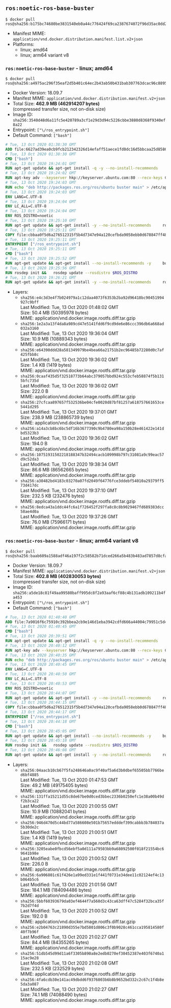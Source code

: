## `ros:noetic-ros-base-buster`

```console
$ docker pull ros@sha256:b175bc74680be3831540eb0a44c776424f69ca2387674072f96d35ac0dd25f6e
```

-	Manifest MIME: `application/vnd.docker.distribution.manifest.list.v2+json`
-	Platforms:
	-	linux; amd64
	-	linux; arm64 variant v8

### `ros:noetic-ros-base-buster` - linux; amd64

```console
$ docker pull ros@sha256:a4975ac296f35eaf2d5b401c64ec2b43ab50b431bab307763dcac96c8895d123
```

-	Docker Version: 18.09.7
-	Manifest MIME: `application/vnd.docker.distribution.manifest.v2+json`
-	Total Size: **462.9 MB (462914207 bytes)**  
	(compressed transfer size, not on-disk size)
-	Image ID: `sha256:3540d48d6a11fc5e420789a3cf1e29d3d94c5226cbbe3880d8368f9340ef8a22`
-	Entrypoint: `["\/ros_entrypoint.sh"]`
-	Default Command: `["bash"]`

```dockerfile
# Tue, 13 Oct 2020 01:38:30 GMT
ADD file:6627ad39ea0cb9fcb212342326d14efaff51aece1fd0dc16d5bbcaa25d858622 in / 
# Tue, 13 Oct 2020 01:38:30 GMT
CMD ["bash"]
# Tue, 13 Oct 2020 19:24:01 GMT
RUN apt-get update && apt-get install -q -y --no-install-recommends     dirmngr     gnupg2     && rm -rf /var/lib/apt/lists/*
# Tue, 13 Oct 2020 19:24:02 GMT
RUN apt-key adv --keyserver hkp://keyserver.ubuntu.com:80 --recv-keys C1CF6E31E6BADE8868B172B4F42ED6FBAB17C654
# Tue, 13 Oct 2020 19:24:03 GMT
RUN echo "deb http://packages.ros.org/ros/ubuntu buster main" > /etc/apt/sources.list.d/ros1-latest.list
# Tue, 13 Oct 2020 19:24:03 GMT
ENV LANG=C.UTF-8
# Tue, 13 Oct 2020 19:24:04 GMT
ENV LC_ALL=C.UTF-8
# Tue, 13 Oct 2020 19:24:04 GMT
ENV ROS_DISTRO=noetic
# Tue, 13 Oct 2020 19:25:10 GMT
RUN apt-get update && apt-get install -y --no-install-recommends     ros-noetic-ros-core=1.5.0-1*     && rm -rf /var/lib/apt/lists/*
# Tue, 13 Oct 2020 19:25:11 GMT
COPY file:cbbaa0f5d6a276512315f5b4d7347e94a120cefbda9058ebb0d678847ff4837f in / 
# Tue, 13 Oct 2020 19:25:11 GMT
ENTRYPOINT ["/ros_entrypoint.sh"]
# Tue, 13 Oct 2020 19:25:11 GMT
CMD ["bash"]
# Tue, 13 Oct 2020 19:25:52 GMT
RUN apt-get update && apt-get install --no-install-recommends -y     build-essential     python3-rosdep     python3-rosinstall     python3-vcstools     && rm -rf /var/lib/apt/lists/*
# Tue, 13 Oct 2020 19:25:56 GMT
RUN rosdep init &&   rosdep update --rosdistro $ROS_DISTRO
# Tue, 13 Oct 2020 19:26:21 GMT
RUN apt-get update && apt-get install -y --no-install-recommends     ros-noetic-ros-base=1.5.0-1*     && rm -rf /var/lib/apt/lists/*
```

-	Layers:
	-	`sha256:e4c3d3e4f7b024979a1c12daa4073f6353b2ba92d96418bc90451994927c9bff`  
		Last Modified: Tue, 13 Oct 2020 01:48:02 GMT  
		Size: 50.4 MB (50395978 bytes)  
		MIME: application/vnd.docker.image.rootfs.diff.tar.gzip
	-	`sha256:1e2a3a13f4da8a989cd47e5141fdd6f9cd9de6e86ccc396db6a668ad032a3160`  
		Last Modified: Tue, 13 Oct 2020 19:36:04 GMT  
		Size: 10.9 MB (10889343 bytes)  
		MIME: application/vnd.docker.image.rootfs.diff.tar.gzip
	-	`sha256:e64390ddd28a581349979be4bea66a21751b2ec96485b72280d0c7af425fbb8c`  
		Last Modified: Tue, 13 Oct 2020 19:36:02 GMT  
		Size: 1.4 KB (1419 bytes)  
		MIME: application/vnd.docker.image.rootfs.diff.tar.gzip
	-	`sha256:0caaf435d5f32518773b64abc379057bbd924c553cfeb58874f5b1315bfc735d`  
		Last Modified: Tue, 13 Oct 2020 19:36:02 GMT  
		Size: 222.0 B  
		MIME: application/vnd.docker.image.rootfs.diff.tar.gzip
	-	`sha256:27cfcaa897657f532536be04cfe0020d87bf81257a618757661653ce5441d295`  
		Last Modified: Tue, 13 Oct 2020 19:37:01 GMT  
		Size: 238.9 MB (238865739 bytes)  
		MIME: application/vnd.docker.image.rootfs.diff.tar.gzip
	-	`sha256:a14a3cb8bc6bc5df16b3677390c9b4780ea98a150b28e461422e141dbd5323b3`  
		Last Modified: Tue, 13 Oct 2020 19:36:02 GMT  
		Size: 194.0 B  
		MIME: application/vnd.docker.image.rootfs.diff.tar.gzip
	-	`sha256:10751931502218188347b32494cacb109998b797c31081a9c99eac57d9c52da3`  
		Last Modified: Tue, 13 Oct 2020 19:38:34 GMT  
		Size: 86.6 MB (86562665 bytes)  
		MIME: application/vnd.docker.image.rootfs.diff.tar.gzip
	-	`sha256:a30482bd4183c03270a07fd2049f64776fce3ddebf54010a29379ff573d417dc`  
		Last Modified: Tue, 13 Oct 2020 19:37:10 GMT  
		Size: 232.5 KB (232476 bytes)  
		MIME: application/vnd.docker.image.rootfs.diff.tar.gzip
	-	`sha256:8edca43a1ddc44fc6a1f726452f297fa8c8c8b9029467fd689383dcc58ae4d0a`  
		Last Modified: Tue, 13 Oct 2020 19:37:26 GMT  
		Size: 76.0 MB (75966171 bytes)  
		MIME: application/vnd.docker.image.rootfs.diff.tar.gzip

### `ros:noetic-ros-base-buster` - linux; arm64 variant v8

```console
$ docker pull ros@sha256:baab609a1588adf46a197f2c58582b71dced266a5b483b483ad7857d8cfacc60
```

-	Docker Version: 18.09.7
-	Manifest MIME: `application/vnd.docker.distribution.manifest.v2+json`
-	Total Size: **402.8 MB (402830053 bytes)**  
	(compressed transfer size, not on-disk size)
-	Image ID: `sha256:a5de18c81f49aa99580baff995dc8f2a93aaf6cf88c4b131adb109211b4fa453`
-	Entrypoint: `["\/ros_entrypoint.sh"]`
-	Default Command: `["bash"]`

```dockerfile
# Tue, 13 Oct 2020 01:40:40 GMT
ADD file:7a9016f6c75910c392bbea2cb9e146d1eba3942cdfd666a44004c79951c5d46f in / 
# Tue, 13 Oct 2020 01:40:45 GMT
CMD ["bash"]
# Tue, 13 Oct 2020 20:39:51 GMT
RUN apt-get update && apt-get install -q -y --no-install-recommends     dirmngr     gnupg2     && rm -rf /var/lib/apt/lists/*
# Tue, 13 Oct 2020 20:40:12 GMT
RUN apt-key adv --keyserver hkp://keyserver.ubuntu.com:80 --recv-keys C1CF6E31E6BADE8868B172B4F42ED6FBAB17C654
# Tue, 13 Oct 2020 20:40:35 GMT
RUN echo "deb http://packages.ros.org/ros/ubuntu buster main" > /etc/apt/sources.list.d/ros1-latest.list
# Tue, 13 Oct 2020 20:40:45 GMT
ENV LANG=C.UTF-8
# Tue, 13 Oct 2020 20:40:50 GMT
ENV LC_ALL=C.UTF-8
# Tue, 13 Oct 2020 20:40:53 GMT
ENV ROS_DISTRO=noetic
# Tue, 13 Oct 2020 20:44:07 GMT
RUN apt-get update && apt-get install -y --no-install-recommends     ros-noetic-ros-core=1.5.0-1*     && rm -rf /var/lib/apt/lists/*
# Tue, 13 Oct 2020 20:44:15 GMT
COPY file:cbbaa0f5d6a276512315f5b4d7347e94a120cefbda9058ebb0d678847ff4837f in / 
# Tue, 13 Oct 2020 20:44:17 GMT
ENTRYPOINT ["/ros_entrypoint.sh"]
# Tue, 13 Oct 2020 20:44:18 GMT
CMD ["bash"]
# Tue, 13 Oct 2020 20:45:05 GMT
RUN apt-get update && apt-get install --no-install-recommends -y     build-essential     python3-rosdep     python3-rosinstall     python3-vcstools     && rm -rf /var/lib/apt/lists/*
# Tue, 13 Oct 2020 20:45:18 GMT
RUN rosdep init &&   rosdep update --rosdistro $ROS_DISTRO
# Tue, 13 Oct 2020 20:46:08 GMT
RUN apt-get update && apt-get install -y --no-install-recommends     ros-noetic-ros-base=1.5.0-1*     && rm -rf /var/lib/apt/lists/*
```

-	Layers:
	-	`sha256:04aacb10cb67f5fa248646a0ac9f40af5a6d3b0dbef65505bb7766bed6bf4885`  
		Last Modified: Tue, 13 Oct 2020 01:47:53 GMT  
		Size: 49.2 MB (49175405 bytes)  
		MIME: application/vnd.docker.image.rootfs.diff.tar.gzip
	-	`sha256:131ffa15211d55c8de67be0d0ced3bbec2336b0250efc1e38a00b49df2b3ca22`  
		Last Modified: Tue, 13 Oct 2020 21:00:55 GMT  
		Size: 10.9 MB (10882041 bytes)  
		MIME: application/vnd.docker.image.rootfs.diff.tar.gzip
	-	`sha256:946d470d5c44bd77a586608e501b75657edddef399cabbb3b784037a5b30de2c`  
		Last Modified: Tue, 13 Oct 2020 21:00:51 GMT  
		Size: 1.4 KB (1419 bytes)  
		MIME: application/vnd.docker.image.rootfs.diff.tar.gzip
	-	`sha256:3205eabe0fbcd56ebf5a0d111a79503bb9a68092500f018f21554bc69641b98e`  
		Last Modified: Tue, 13 Oct 2020 21:00:52 GMT  
		Size: 226.0 B  
		MIME: application/vnd.docker.image.rootfs.diff.tar.gzip
	-	`sha256:6a906801c61f426e1a99ed331e1f441f0731e34dee11c02124ef4c13b064b5c6`  
		Last Modified: Tue, 13 Oct 2020 21:01:56 GMT  
		Size: 184.1 MB (184094486 bytes)  
		MIME: application/vnd.docker.image.rootfs.diff.tar.gzip
	-	`sha256:5bbf60393679da03ef4644f7a560d3c43ca63dff47c5284f32bca35f7b2d7f4d`  
		Last Modified: Tue, 13 Oct 2020 21:00:52 GMT  
		Size: 192.0 B  
		MIME: application/vnd.docker.image.rootfs.diff.tar.gzip
	-	`sha256:e2b04763c21890d355e7bd5801d806c3f0b9028c461cca195814580f40f7b96f`  
		Last Modified: Tue, 13 Oct 2020 21:02:27 GMT  
		Size: 84.4 MB (84355265 bytes)  
		MIME: application/vnd.docker.image.rootfs.diff.tar.gzip
	-	`sha256:51db545d99d11a6f3305b890a8e2edb0270ef30452387e403f6740a115ac9e28`  
		Last Modified: Tue, 13 Oct 2020 21:02:08 GMT  
		Size: 232.5 KB (232529 bytes)  
		MIME: application/vnd.docker.image.rootfs.diff.tar.gzip
	-	`sha256:4fa6cdb30e141ac49dbdd6f9376003b6b8b9652bd332c2c67c1f4b8e5da3a087`  
		Last Modified: Tue, 13 Oct 2020 21:02:27 GMT  
		Size: 74.1 MB (74088490 bytes)  
		MIME: application/vnd.docker.image.rootfs.diff.tar.gzip
